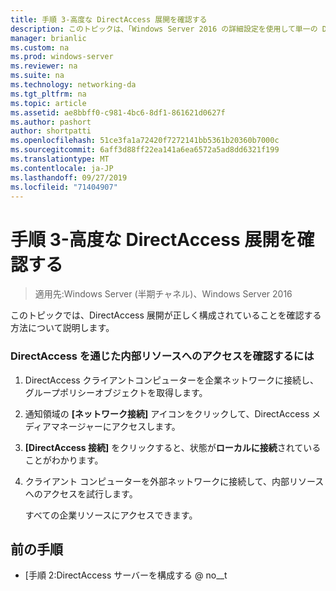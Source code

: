 ```yaml
---
title: 手順 3-高度な DirectAccess 展開を確認する
description: このトピックは、「Windows Server 2016 の詳細設定を使用して単一の DirectAccess サーバーを展開する」の一部です。
manager: brianlic
ms.custom: na
ms.prod: windows-server
ms.reviewer: na
ms.suite: na
ms.technology: networking-da
ms.tgt_pltfrm: na
ms.topic: article
ms.assetid: ae8bbff0-c981-4bc6-8df1-861621d0627f
ms.author: pashort
author: shortpatti
ms.openlocfilehash: 51ce3fa1a72420f7272141bb5361b20360b7000c
ms.sourcegitcommit: 6aff3d88ff22ea141a6ea6572a5ad8dd6321f199
ms.translationtype: MT
ms.contentlocale: ja-JP
ms.lasthandoff: 09/27/2019
ms.locfileid: "71404907"
---
```

# <a name="step-3-verify-the-advanced-directaccess-deployment"></a>手順 3-高度な DirectAccess 展開を確認する

>適用先:Windows Server (半期チャネル)、Windows Server 2016

このトピックでは、DirectAccess 展開が正しく構成されていることを確認する方法について説明します。  
  
### <a name="to-verify-access-to-internal-resources-through-directaccess"></a>DirectAccess を通じた内部リソースへのアクセスを確認するには  
  
1.  DirectAccess クライアントコンピューターを企業ネットワークに接続し、グループポリシーオブジェクトを取得します。  
  
2.  通知領域の **[ネットワーク接続]** アイコンをクリックして、DirectAccess メディアマネージャーにアクセスします。  
  
3.  **[DirectAccess 接続]** をクリックすると、状態が**ローカルに接続**されていることがわかります。  
  
4.  クライアント コンピューターを外部ネットワークに接続して、内部リソースへのアクセスを試行します。  
  
    すべての企業リソースにアクセスできます。  
  
## <a name="BKMK_Links"></a>前の手順  
  
-   [手順 2:DirectAccess サーバーを構成する @ no__t  
  



